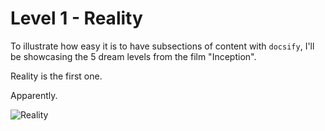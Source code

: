 # Level 1 - Reality

To illustrate how easy it is to have subsections of content with `docsify`, I'll be showcasing the 5 dream levels from the film "Inception".

Reality is the first one.

Apparently.

![Reality](https://i.imgur.com/YdlJ1jf.png)
